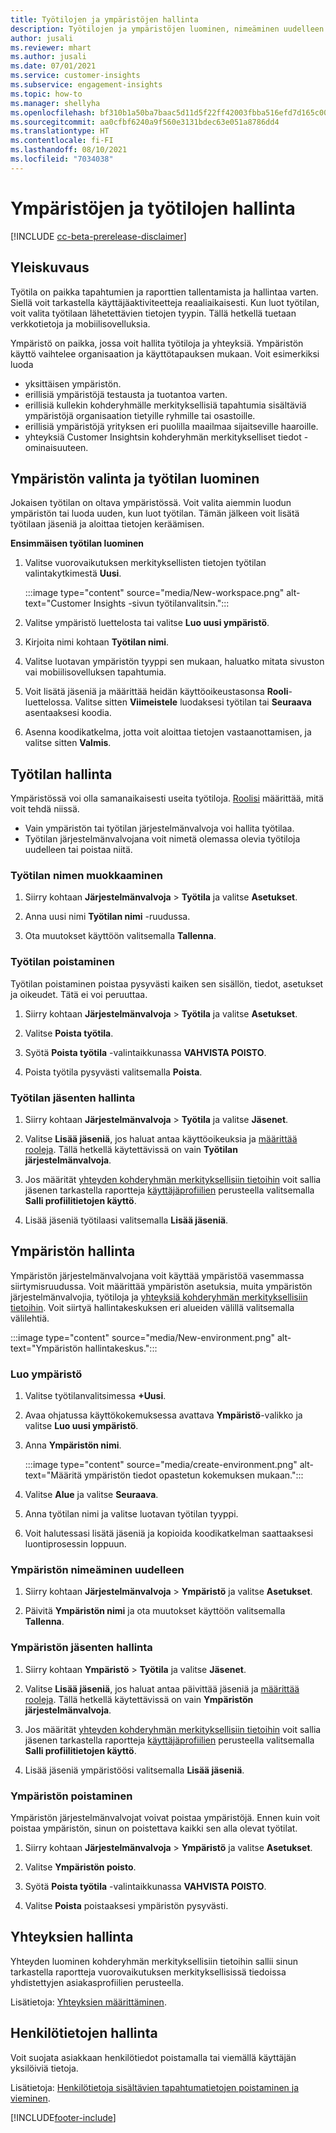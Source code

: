 ```yaml
---
title: Työtilojen ja ympäristöjen hallinta
description: Työtilojen ja ympäristöjen luominen, nimeäminen uudelleen ja poistaminen.
author: jusali
ms.reviewer: mhart
ms.author: jusali
ms.date: 07/01/2021
ms.service: customer-insights
ms.subservice: engagement-insights
ms.topic: how-to
ms.manager: shellyha
ms.openlocfilehash: bf310b1a50ba7baac5d11d5f22ff42003fbba516efd7d165c00b59adc958da2e
ms.sourcegitcommit: aa0cfbf6240a9f560e3131bdec63e051a8786dd4
ms.translationtype: HT
ms.contentlocale: fi-FI
ms.lasthandoff: 08/10/2021
ms.locfileid: "7034038"
---
```

# <a name="manage-environments-and-workspaces"></a>Ympäristöjen ja työtilojen hallinta

[!INCLUDE [cc-beta-prerelease-disclaimer](includes/cc-beta-prerelease-disclaimer.md)]

## <a name="overview"></a>Yleiskuvaus

Työtila on paikka tapahtumien ja raporttien tallentamista ja hallintaa varten. Siellä voit tarkastella käyttäjäaktiviteetteja reaaliaikaisesti. Kun luot työtilan, voit valita työtilaan lähetettävien tietojen tyypin. Tällä hetkellä tuetaan verkkotietoja ja mobiilisovelluksia.

Ympäristö on paikka, jossa voit hallita työtiloja ja yhteyksiä. Ympäristön käyttö vaihtelee organisaation ja käyttötapauksen mukaan. Voit esimerkiksi luoda

-   yksittäisen ympäristön.
-   erillisiä ympäristöjä testausta ja tuotantoa varten.
-   erillisiä kullekin kohderyhmälle merkityksellisiä tapahtumia sisältäviä ympäristöjä organisaation tietyille ryhmille tai osastoille.
-   erillisiä ympäristöjä yrityksen eri puolilla maailmaa sijaitseville haaroille.
-   yhteyksiä Customer Insightsin kohderyhmän merkitykselliset tiedot -ominaisuuteen.

## <a name="choose-an-environment-and-create-a-workspace"></a>Ympäristön valinta ja työtilan luominen 

Jokaisen työtilan on oltava ympäristössä. Voit valita aiemmin luodun ympäristön tai luoda uuden, kun luot työtilan. Tämän jälkeen voit lisätä työtilaan jäseniä ja aloittaa tietojen keräämisen.

**Ensimmäisen työtilan luominen**

1. Valitse vuorovaikutuksen merkityksellisten tietojen työtilan valintakytkimestä **Uusi**. 

   :::image type="content" source="media/New-workspace.png" alt-text="Customer Insights -sivun työtilanvalitsin.":::

1. Valitse ympäristö luettelosta tai valitse **Luo uusi ympäristö**.

1. Kirjoita nimi kohtaan **Työtilan nimi**. 

1. Valitse luotavan ympäristön tyyppi sen mukaan, haluatko mitata sivuston vai mobiilisovelluksen tapahtumia. 

1. Voit lisätä jäseniä ja määrittää heidän käyttöoikeustasonsa **Rooli**-luettelossa. Valitse sitten **Viimeistele** luodaksesi työtilan tai **Seuraava** asentaaksesi koodia. 

1. Asenna koodikatkelma, jotta voit aloittaa tietojen vastaanottamisen, ja valitse sitten **Valmis**. 

## <a name="manage-a-workspace"></a>Työtilan hallinta

Ympäristössä voi olla samanaikaisesti useita työtiloja. [Roolisi](user-roles.md) määrittää, mitä voit tehdä niissä. 

 - Vain ympäristön tai työtilan järjestelmänvalvoja voi hallita työtilaa.
 - Työtilan järjestelmänvalvojana voit nimetä olemassa olevia työtiloja uudelleen tai poistaa niitä. 

### <a name="edit-a-workspace-name"></a>Työtilan nimen muokkaaminen

1. Siirry kohtaan **Järjestelmänvalvoja** > **Työtila** ja valitse **Asetukset**.

1. Anna uusi nimi **Työtilan nimi** -ruudussa.

1. Ota muutokset käyttöön valitsemalla **Tallenna**.

### <a name="delete-a-workspace"></a>Työtilan poistaminen

Työtilan poistaminen poistaa pysyvästi kaiken sen sisällön, tiedot, asetukset ja oikeudet. Tätä ei voi peruuttaa.

1. Siirry kohtaan **Järjestelmänvalvoja** > **Työtila** ja valitse **Asetukset**.

1. Valitse **Poista työtila**. 

1. Syötä **Poista työtila** -valintaikkunassa **VAHVISTA POISTO**. 

1. Poista työtila pysyvästi valitsemalla **Poista**.

### <a name="manage-workspace-members"></a>Työtilan jäsenten hallinta

1. Siirry kohtaan **Järjestelmänvalvoja** > **Työtila** ja valitse **Jäsenet**.

1. Valitse **Lisää jäseniä**, jos haluat antaa käyttöoikeuksia ja [määrittää rooleja](user-roles.md). Tällä hetkellä käytettävissä on vain **Työtilan järjestelmänvalvoja**.

1. Jos määrität [yhteyden kohderyhmän merkityksellisiin tietoihin](configure-connections.md) voit sallia jäsenen tarkastella raportteja [käyttäjäprofiilien](profile-reports.md) perusteella valitsemalla **Salli profiilitietojen käyttö**.

1. Lisää jäseniä työtilaasi valitsemalla **Lisää jäseniä**.

## <a name="manage-an-environment"></a>Ympäristön hallinta

Ympäristön järjestelmänvalvojana voit käyttää ympäristöä vasemmassa siirtymisruudussa. Voit määrittää ympäristön asetuksia, muita ympäristön järjestelmänvalvojia, työtiloja ja [yhteyksiä kohderyhmän merkityksellisiin tietoihin](configure-connections.md). Voit siirtyä hallintakeskuksen eri alueiden välillä valitsemalla välilehtiä.

:::image type="content" source="media/New-environment.png" alt-text="Ympäristön hallintakeskus.":::

### <a name="create-an-environment"></a>Luo ympäristö

1. Valitse työtilanvalitsimessa **+Uusi**.

1. Avaa ohjatussa käyttökokemuksessa avattava **Ympäristö**-valikko ja valitse **Luo uusi ympäristö**. 

1. Anna **Ympäristön nimi**.

   :::image type="content" source="media/create-environment.png" alt-text="Määritä ympäristön tiedot opastetun kokemuksen mukaan.":::

1. Valitse **Alue** ja valitse **Seuraava**. 

1. Anna työtilan nimi ja valitse luotavan työtilan tyyppi. 

1.  Voit halutessasi lisätä jäseniä ja kopioida koodikatkelman saattaaksesi luontiprosessin loppuun.

### <a name="rename-an-environment"></a>Ympäristön nimeäminen uudelleen

1. Siirry kohtaan **Järjestelmänvalvoja** > **Ympäristö** ja valitse **Asetukset**.

1. Päivitä **Ympäristön nimi** ja ota muutokset käyttöön valitsemalla **Tallenna**.

### <a name="manage-environment-members"></a>Ympäristön jäsenten hallinta

1. Siirry kohtaan **Ympäristö** > **Työtila** ja valitse **Jäsenet**.

1. Valitse **Lisää jäseniä**, jos haluat antaa päivittää jäseniä ja [määrittää rooleja](user-roles.md). Tällä hetkellä käytettävissä on vain **Ympäristön järjestelmänvalvoja**.

1. Jos määrität [yhteyden kohderyhmän merkityksellisiin tietoihin](configure-connections.md) voit sallia jäsenen tarkastella raportteja [käyttäjäprofiilien](profile-reports.md) perusteella valitsemalla **Salli profiilitietojen käyttö**.

1. Lisää jäseniä ympäristöösi valitsemalla **Lisää jäseniä**.

### <a name="delete-an-environment"></a>Ympäristön poistaminen

Ympäristön järjestelmänvalvojat voivat poistaa ympäristöjä. Ennen kuin voit poistaa ympäristön, sinun on poistettava kaikki sen alla olevat työtilat.

1. Siirry kohtaan **Järjestelmänvalvoja** > **Ympäristö** ja valitse **Asetukset**.

1. Valitse **Ympäristön poisto**. 

1. Syötä **Poista työtila** -valintaikkunassa **VAHVISTA POISTO**. 

1. Valitse **Poista** poistaaksesi ympäristön pysyvästi.

## <a name="manage-connections"></a>Yhteyksien hallinta

Yhteyden luominen kohderyhmän merkityksellisiin tietoihin sallii sinun tarkastella raportteja vuorovaikutuksen merkityksellisissä tiedoissa yhdistettyjen asiakasprofiilien perusteella. 

Lisätietoja: [Yhteyksien määrittäminen](configure-connections.md).

## <a name="manage-personal-data"></a>Henkilötietojen hallinta

Voit suojata asiakkaan henkilötiedot poistamalla tai viemällä käyttäjän yksilöiviä tietoja.

Lisätietoja: [Henkilötietoja sisältävien tapahtumatietojen poistaminen ja vieminen](delete-export-personal-data.md).


[!INCLUDE[footer-include](../includes/footer-banner.md)]
